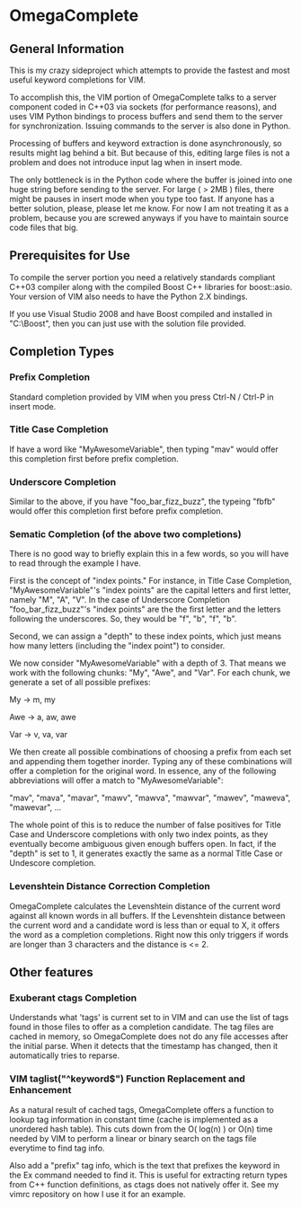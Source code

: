 # OmegaComplete

## General Information
This is my crazy sideproject which attempts to provide the fastest and most
useful keyword completions for VIM.

To accomplish this, the VIM portion of OmegaComplete talks to a server component
coded in C++03 via sockets (for performance reasons), and uses VIM Python bindings
to process buffers and send them to the server for synchronization. Issuing commands
to the server is also done in Python.

Processing of buffers and keyword extraction is done asynchronously,
so results might lag behind a bit. But because of this, editing large files is not a problem
and does not introduce input lag when in insert mode.

The only bottleneck is in the Python code where the buffer is joined into one huge string before sending to the server.
For large ( > 2MB ) files, there might be pauses in insert mode when you type too fast.
If anyone has a better solution, please, please let me know. For now I am not treating it
as a problem, because you are screwed anyways if you have to maintain source code files that big.

## Prerequisites for Use
To compile the server portion you need a relatively standards compliant C++03 compiler
along with the compiled Boost C++ libraries for boost::asio. Your version of VIM also needs
to have the Python 2.X bindings.

If you use Visual Studio 2008 and have Boost compiled and installed in "C:\Boost", then you
can just use with the solution file provided.

## Completion Types

### Prefix Completion
Standard completion provided by VIM when you press Ctrl-N / Ctrl-P in insert mode.

### Title Case Completion
If have a word like "MyAwesomeVariable", then typing "mav" would offer this
completion first before prefix completion.

### Underscore Completion
Similar to the above, if you have "foo\_bar\_fizz\_buzz", the typeing "fbfb" would
offer this completion first before prefix completion.

### Sematic Completion (of the above two completions)
There is no good way to briefly explain this in a few words, so you will have to read
through the example I have.

First is the concept of "index points." For instance, in Title Case Completion,
"MyAwesomeVariable"'s "index points" are the capital letters and first letter,
namely "M", "A", "V". In the case of Underscore Completion "foo\_bar\_fizz\_buzz"'s
"index points" are the the first letter and the letters following the underscores.
So, they would be "f", "b", "f", "b".

Second, we can assign a "depth" to these index points, which just means how many letters
(including the "index point") to consider.

We now consider "MyAwesomeVariable" with a depth of 3. That means we work with the following chunks:
"My", "Awe", and "Var". For each chunk, we generate a set of all possible prefixes:

My -> m, my

Awe -> a, aw, awe

Var -> v, va, var

We then create all possible combinations of choosing a prefix from each set and appending them
together inorder. Typing any of these combinations will offer a completion for the original word.
In essence, any of the following abbreviations will offer a match to "MyAwesomeVariable":

"mav", "mava", "mavar", "mawv", "mawva", "mawvar", "mawev", "maweva", "mawevar", ...

The whole point of this is to reduce the number of false positives for Title Case and Underscore completions
with only two index points, as they eventually become ambiguous given enough buffers open. In fact, if the
"depth" is set to 1, it generates exactly the same as a normal Title Case or Undescore completion.

### Levenshtein Distance Correction Completion
OmegaComplete calculates the Levenshtein distance of
the current word against all known words in all buffers. If the Levenshtein distance
between the current word and a candidate word is less than or equal to X,
it offers the word as a completion completions.  Right now this only
triggers if words are longer than 3 characters and the distance is <= 2.

## Other features

### Exuberant ctags Completion
Understands what 'tags' is current set to in VIM and can use the list of tags
found in those files to offer as a completion candidate. The tag files are
cached in memory, so OmegaComplete does not do any file accesses after the
initial parse. When it detects that the timestamp has changed, then it
automatically tries to reparse.

### VIM taglist("^keyword$") Function Replacement and Enhancement
As a natural result of cached tags, OmegaComplete offers a function to lookup
tag information in constant time (cache is implemented as a unordered hash table).
This cuts down from the O( log(n) ) or O(n) time needed by VIM to perform a linear or
binary search on the tags file everytime to find tag info.

Also add a "prefix" tag info, which is the text
that prefixes the keyword in the Ex command needed to find it. This is useful
for extracting return types from C++ function definitions, as ctags does
not natively offer it. See my vimrc repository on how I use it for an example.
